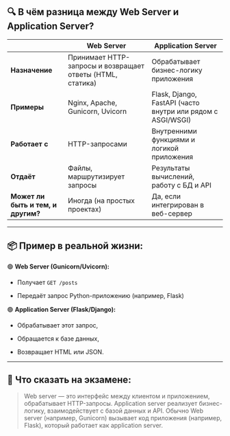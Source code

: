
## 🔍 В чём разница между **Web Server** и **Application Server**?

| |**Web Server**|**Application Server**|
|---|---|---|
|**Назначение**|Принимает HTTP-запросы и возвращает ответы (HTML, статика)|Обрабатывает бизнес-логику приложения|
|**Примеры**|Nginx, Apache, Gunicorn, Uvicorn|Flask, Django, FastAPI (часто внутри или рядом с ASGI/WSGI)|
|**Работает с**|HTTP-запросами|Внутренними функциями и логикой приложения|
|**Отдаёт**|Файлы, маршрутизирует запросы|Результаты вычислений, работу с БД и API|
|**Может ли быть и тем, и другим?**|Иногда (на простых проектах)|Да, если интегрирован в веб-сервер|

---

## 📦 Пример в реальной жизни:

🟢 **Web Server (Gunicorn/Uvicorn):**

- Получает `GET /posts`
    
- Передаёт запрос Python-приложению (например, Flask)
    

🟢 **Application Server (Flask/Django):**

- Обрабатывает этот запрос,
    
- Обращается к базе данных,
    
- Возвращает HTML или JSON.
    

---

## 📌 Что сказать на экзамене:

> Web server — это интерфейс между клиентом и приложением, обрабатывает HTTP-запросы. Application server реализует бизнес-логику, взаимодействует с базой данных и API. Обычно Web server (например, Gunicorn) вызывает код приложения (например, Flask), который работает как application server.
